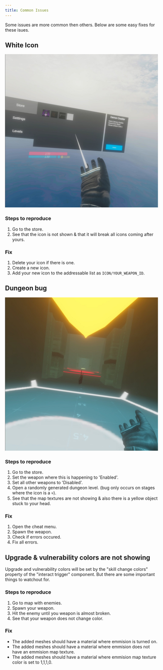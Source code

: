 ```yaml
---
title: Common Issues
---
```


Some issues are more common then others. Below are some easy fixes for these isues.

## White Icon

![Component](/img/tutorial-common-issues1.jpeg)

### Steps to reproduce

1. Go to the store.
1. See that the icon is not shown & that it will break all icons coming after yours.

### Fix

1. Delete your icon if there is one.
1. Create a new icon.
1. Add your new icon to the addressable list as `ICON/YOUR_WEAPON_ID`.

## Dungeon bug

![Component](/img/tutorial-common-issues2.jpeg)

### Steps to reproduce

1. Go to the store.
1. Set the weapon where this is happening to 'Enabled'.
1. Set all other weapons to 'Disabled'.
1. Open a randomly generated dungeon level. (bug only occurs on stages where the icon is a 💀).
1. See that the map textures are not showing & also there is a yellow object stuck to your head.

### Fix

1. Open the cheat menu.
1. Spawn the weapon.
1. Check if errors occured.
1. Fix all errors.

## Upgrade & vulnerability colors are not showing

Upgrade and vulnerability colors will be set by the "skill change colors" property of the "interact trigger" component. But there are some important things to watchout for.

### Steps to reproduce

1. Go to map with enemies.
1. Spawn your weapon.
1. Hit the enemy until you weapon is almost broken.
1. See that your weapon does not change color.

### Fix

* The added meshes should have a material where emmision is turned on.
* The added meshes should have a material where emmision does not have an emmision map texture.
* The added meshes should have a material where emmision map texture color is set to 1,1,1,0.
